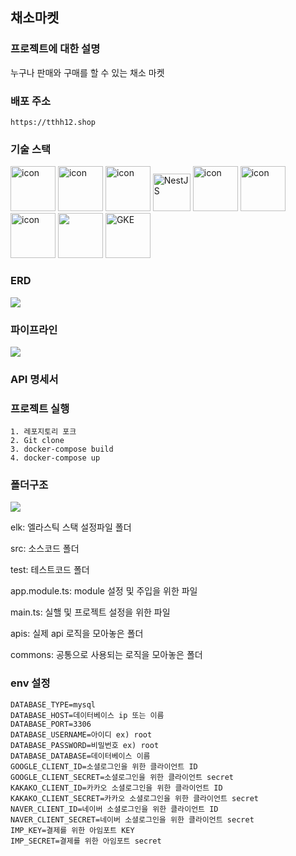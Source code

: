 ## 채소마켓

### 프로젝트에 대한 설명
누구나 판매와 구매를 할 수 있는 채소 마켓

### 배포 주소
```
https://tthh12.shop
```
### 기술 스택
<div>
<img src="https://techstack-generator.vercel.app/ts-icon.svg" alt="icon" width="72" height="72" />
<img src="https://techstack-generator.vercel.app/js-icon.svg" alt="icon" width="72" height="72" />
<img src="https://user-images.githubusercontent.com/96868951/187032229-605756c5-0f73-4ef7-972a-5e00988411a9.png" alt="icon" width="72" height="72" />
<img alt="NestJS" src="https://user-images.githubusercontent.com/96868951/187032538-a3c2656f-a592-4fab-9579-856bff0fb5cd.png" width="60" height="60"/>
<img src="https://techstack-generator.vercel.app/mysql-icon.svg" alt="icon" width="72" height="72" />
<img src="https://techstack-generator.vercel.app/graphql-icon.svg" alt="icon" width="72" height="72" />
<img src="https://techstack-generator.vercel.app/docker-icon.svg" alt="icon" width="72" height="72" />
<img src="https://user-images.githubusercontent.com/96868951/187036678-55edd632-0600-43f7-8585-d33171943c23.png" width="72" height="72" />
<img width="72" height="72" alt="GKE" src="https://user-images.githubusercontent.com/96868951/187037131-bf7ad8dc-4b51-4585-92f6-bb2a5fe829c8.png">
</div>

### ERD
<img src="https://user-images.githubusercontent.com/96868951/187064280-287989d7-90a2-4b26-8c74-f1b6bd4abd06.png"/>

### 파이프라인

<img src="https://user-images.githubusercontent.com/96868951/187065547-9434b995-b083-4a2c-bc57-bb656ffcaa21.jpg"/>

### API 명세서

### 프로젝트 실행
```
1. 레포지토리 포크
2. Git clone
3. docker-compose build
4. docker-compose up
```
### 폴더구조
<div>
<img src="https://user-images.githubusercontent.com/96868951/187064577-8b2611fa-a6d5-4e47-8fc4-68ab31486d49.png"/>
</div>

elk: 엘라스틱 스택 설정파일 폴더

src: 소스코드 폴더

test: 테스트코드 폴더

app.module.ts: module 설정 및 주입을 위한 파일

main.ts: 실핼 및 프로젝트 설정을 위한 파일

apis: 실제 api 로직을 모아놓은 폴더

commons: 공통으로 사용되는 로직을 모아놓은 폴더

### env 설정
```
DATABASE_TYPE=mysql
DATABASE_HOST=데이터베이스 ip 또는 이름
DATABASE_PORT=3306
DATABASE_USERNAME=아이디 ex) root
DATABASE_PASSWORD=비밀번호 ex) root
DATABASE_DATABASE=데이터베이스 이름
GOOGLE_CLIENT_ID=소셜로그인을 위한 클라이언트 ID
GOOGLE_CLIENT_SECRET=소셜로그인을 위한 클라이언트 secret
KAKAKO_CLIENT_ID=카카오 소셜로그인을 위한 클라이언트 ID
KAKAKO_CLIENT_SECRET=카카오 소셜로그인을 위한 클라이언트 secret
NAVER_CLIENT_ID=네이버 소셜로그인을 위한 클라이언트 ID
NAVER_CLIENT_SECRET=네이버 소셜로그인을 위한 클라이언트 secret
IMP_KEY=결제를 위한 아임포트 KEY
IMP_SECRET=결제를 위한 아임포트 secret
```
